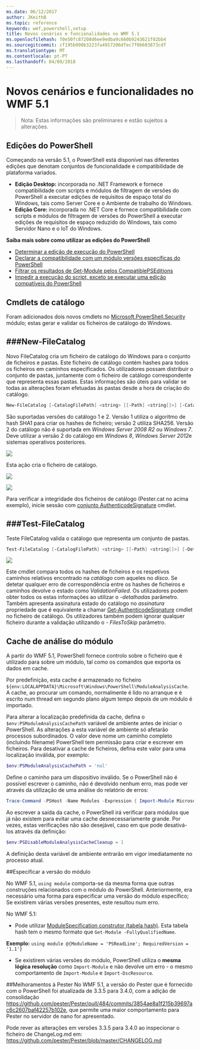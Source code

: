 ```yaml
---
ms.date: 06/12/2017
author: JKeithB
ms.topic: reference
keywords: wmf,powershell,setup
title: Novos cenários e funcionalidades no WMF 5.1
ms.openlocfilehash: f0e50fc87208d6ee9edba9c660b9243621f02bb4
ms.sourcegitcommit: cf195b090b3223fa4917206dfec7f0b603873cdf
ms.translationtype: MT
ms.contentlocale: pt-PT
ms.lasthandoff: 04/09/2018
---
```

# <a name="new-scenarios-and-features-in-wmf-51"></a>Novos cenários e funcionalidades no WMF 5.1 #

> Nota: Estas informações são preliminares e estão sujeitos a alterações.

## <a name="powershell-editions"></a>Edições do PowerShell ##
Começando na versão 5.1, o PowerShell está disponível nas diferentes edições que denotam conjuntos de funcionalidade e compatibilidade de plataforma variados.

- **Edição Desktop:** incorporada no .NET Framework e fornece compatibilidade com scripts e módulos de filtragem de versões do PowerShell a executar edições de requisitos de espaço total do Windows, tais como Server Core e o Ambiente de trabalho do Windows.
- **Edição Core:** incorporada no .NET Core e fornece compatibilidade com scripts e módulos de filtragem de versões do PowerShell a executar edições de requisitos de espaço reduzido do Windows, tais como Servidor Nano e o IoT do Windows.

**Saiba mais sobre como utilizar as edições do PowerShell**
- [Determinar a edição de execução do PowerShell]()
- [Declarar a compatibilidade com um módulo versões específicas do PowerShell]()
- [Filtrar os resultados de Get-Module pelos CompatiblePSEditions]()
- [Impedir a execução do script, exceto se executar uma edição compatíveis do PowerShell]()

## <a name="catalog-cmdlets"></a>Cmdlets de catálogo

Foram adicionados dois novos cmdlets no [Microsoft.PowerShell.Security](https://technet.microsoft.com/library/hh847877.aspx) módulo; estas gerar e validar os ficheiros de catálogo do Windows.

###<a name="new-filecatalog"></a>New-FileCatalog
--------------------------------

Novo FileCatalog cria um ficheiro de catálogo do Windows para o conjunto de ficheiros e pastas.
Este ficheiro de catálogo contém hashes para todos os ficheiros em caminhos especificados.
Os utilizadores possam distribuir o conjunto de pastas, juntamente com o ficheiro de catálogo correspondente que representa essas pastas.
Estas informações são úteis para validar se todas as alterações foram efetuadas às pastas desde a hora de criação do catálogo.

```powershell
New-FileCatalog [-CatalogFilePath] <string> [[-Path] <string[]>] [-CatalogVersion <int>] [-WhatIf] [-Confirm] [<CommonParameters>]
```
São suportadas versões do catálogo 1 e 2.
Versão 1 utiliza o algoritmo de hash SHA1 para criar os hashes de ficheiro; versão 2 utiliza SHA256.
Versão 2 do catálogo não é suportada em *Windows Server 2008 R2* ou *Windows 7*.
Deve utilizar a versão 2 do catálogo em *Windows 8*, *Windows Server 2012*e sistemas operativos posteriores.

![](../images/NewFileCatalog.jpg)

Esta ação cria o ficheiro de catálogo.

![](../images/CatalogFile1.jpg)

![](../images/CatalogFile2.jpg)

Para verificar a integridade dos ficheiros de catálogo (Pester.cat no acima exemplo), inicie sessão com [conjunto AuthenticodeSignature](https://technet.microsoft.com/library/hh849819.aspx) cmdlet.


###<a name="test-filecatalog"></a>Test-FileCatalog
--------------------------------

Teste FileCatalog valida o catálogo que representa um conjunto de pastas.

```powershell
Test-FileCatalog [-CatalogFilePath] <string> [[-Path] <string[]>] [-Detailed] [-FilesToSkip <string[]>] [-WhatIf] [-Confirm] [<CommonParameters>]
```

![](../images/TestFileCatalog.jpg)

Este cmdlet compara todos os hashes de ficheiros e os respetivos caminhos relativos encontrado na *catálogo* com aqueles no *disco*.
Se detetar qualquer erro de correspondência entre os hashes de ficheiros e caminhos devolve o estado como *ValidationFailed*.
Os utilizadores podem obter todos os estas informações ao utilizar o *-detalhadas* parâmetro.
Também apresenta assinatura estado do catálogo no *assinatura* propriedade que é equivalente a chamar [Get-AuthenticodeSignature](https://technet.microsoft.com/library/hh849805.aspx) cmdlet no ficheiro de catálogo.
Os utilizadores também podem ignorar qualquer ficheiro durante a validação utilizando o *- FilesToSkip* parâmetro.


## <a name="module-analysis-cache"></a>Cache de análise do módulo ##
A partir do WMF 5.1, PowerShell fornece controlo sobre o ficheiro que é utilizado para sobre um módulo, tal como os comandos que exporta os dados em cache.

Por predefinição, esta cache é armazenado no ficheiro `${env:LOCALAPPDATA}\Microsoft\Windows\PowerShell\ModuleAnalysisCache`.
A cache, ao procurar um comando, normalmente é lido no arranque e é escrito num thread em segundo plano algum tempo depois de um módulo é importado.

Para alterar a localização predefinida da cache, defina o `$env:PSModuleAnalysisCachePath` variável de ambiente antes de iniciar o PowerShell.
As alterações a esta variável de ambiente só afetarão processos subordinados.
O valor deve nome um caminho completo (incluindo filename) PowerShell tem permissão para criar e escrever em ficheiros.
Para desativar a cache de ficheiros, defina este valor para uma localização inválida, por exemplo:

```powershell
$env:PSModuleAnalysisCachePath = 'nul'
```

Define o caminho para um dispositivo inválido.
Se o PowerShell não é possível escrever o caminho, não é devolvido nenhum erro, mas pode ver através da utilização de uma análise do relatório de erros:

```powershell
Trace-Command -PSHost -Name Modules -Expression { Import-Module Microsoft.PowerShell.Management -Force }
```

Ao escrever a saída da cache, o PowerShell irá verificar para módulos que já não existem para evitar uma cache desnecessariamente grande.
Por vezes, estas verificações não são desejável, caso em que pode desativá-los através da definição:

```powershell
$env:PSDisableModuleAnalysisCacheCleanup = 1
```

A definição desta variável de ambiente entrarão em vigor imediatamente no processo atual.

##<a name="specifying-module-version"></a>Especificar a versão do módulo

No WMF 5.1, `using module` comporta-se da mesma forma que outras construções relacionados com o módulo do PowerShell.
Anteriormente, era necessário uma forma para especificar uma versão do módulo específico; Se existirem várias versões presentes, este resultou num erro.


No WMF 5.1:

* Pode utilizar [ModuleSpecification construtor (tabela hash)](https://msdn.microsoft.com/library/jj136290).
Esta tabela hash tem o mesmo formato que `Get-Module -FullyQualifiedName`.

**Exemplo:** `using module @{ModuleName = 'PSReadLine'; RequiredVersion = '1.1'}`

* Se existirem várias versões do módulo, PowerShell utiliza o **mesma lógica resolução** como `Import-Module` e não devolve um erro - o mesmo comportamento de `Import-Module` e `Import-DscResource`.


##<a name="improvements-to-pester"></a>Melhoramentos à Pester
No WMF 5.1, a versão do Pester que é fornecido com o PowerShell foi atualizada de 3.3.5 para 3.4.0, com a adição de consolidação https://github.com/pester/Pester/pull/484/commits/3854ae8a1f215b39697ac6c2607baf42257b102e, que permite uma maior comportamento para Pester no servidor de nano for apresentado.

Pode rever as alterações em versões 3.3.5 para 3.4.0 ao inspecionar o ficheiro de ChangeLog.md em: https://github.com/pester/Pester/blob/master/CHANGELOG.md